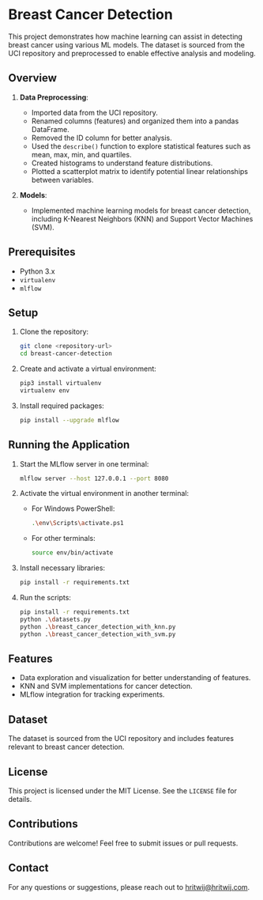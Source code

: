 # Breast Cancer Detection

This project demonstrates how machine learning can assist in detecting breast cancer using various ML models. The dataset is sourced from the UCI repository and preprocessed to enable effective analysis and modeling.

## Overview

1. **Data Preprocessing**:
   - Imported data from the UCI repository.
   - Renamed columns (features) and organized them into a pandas DataFrame.
   - Removed the ID column for better analysis.
   - Used the `describe()` function to explore statistical features such as mean, max, min, and quartiles.
   - Created histograms to understand feature distributions.
   - Plotted a scatterplot matrix to identify potential linear relationships between variables.

2. **Models**:
   - Implemented machine learning models for breast cancer detection, including K-Nearest Neighbors (KNN) and Support Vector Machines (SVM).

## Prerequisites

- Python 3.x
- `virtualenv`
- `mlflow`

## Setup

1. Clone the repository:
   ```bash
   git clone <repository-url>
   cd breast-cancer-detection
   ```

2. Create and activate a virtual environment:
   ```bash
   pip3 install virtualenv
   virtualenv env
   ```

3. Install required packages:
   ```bash
   pip install --upgrade mlflow
   ```

## Running the Application

1. Start the MLflow server in one terminal:
   ```bash
   mlflow server --host 127.0.0.1 --port 8080
   ```

2. Activate the virtual environment in another terminal:
   - For Windows PowerShell:
     ```bash
     .\env\Scripts\activate.ps1
     ```
   - For other terminals:
     ```bash
     source env/bin/activate
     ```

3. Install necessary libraries:
   ```bash
   pip install -r requirements.txt
   ```

4. Run the scripts:
   ```bash
   pip install -r requirements.txt
   python .\datasets.py
   python .\breast_cancer_detection_with_knn.py
   python .\breast_cancer_detection_with_svm.py
   ```

## Features

- Data exploration and visualization for better understanding of features.
- KNN and SVM implementations for cancer detection.
- MLflow integration for tracking experiments.

## Dataset

The dataset is sourced from the UCI repository and includes features relevant to breast cancer detection.

## License

This project is licensed under the MIT License. See the `LICENSE` file for details.

## Contributions

Contributions are welcome! Feel free to submit issues or pull requests.

## Contact

For any questions or suggestions, please reach out to hritwij@hritwij.com.